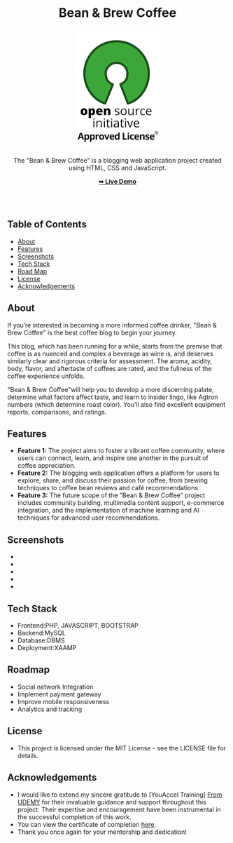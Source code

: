<h1 align="center">Bean & Brew Coffee</h1>

<div align="center">

<h2 align="center">
  <a href="LICENSE">
    <img src="https://github.com/SorcererChiragsingh/Project-Bean-Brew-Coffee-/blob/main/img/MIT%20License.png" alt="MIT License" />
  </a>
</h2>

<p>The "Bean & Brew Coffee" is a blogging web application project created using HTML, CSS and JavaScript.</p>

<a href="" target="_blank"><strong>➥ Live Demo</strong></a>

</div> <br/><br/>

## Table of Contents

- [About](#about)
- [Features](#features)
- [Screenshots](#screenshots)
- [Tech Stack](#tech-stack)
- [Road Map](#roadmap)
- [License](#license)
- [Acknowledgements](#acknowledgements)

## About

If you’re interested in becoming a more informed coffee drinker, "Bean & Brew Coffee" is the best coffee blog to begin your journey.

This blog, which has been running for a while, starts from the premise that coffee is as nuanced and complex a beverage as wine is, and deserves similarly clear and rigorous criteria for assessment. The aroma, acidity, body, flavor, and aftertaste of coffees are rated, and the fullness of the coffee experience unfolds.

"Bean & Brew Coffee"will help you to develop a more discerning palate, determine what factors affect taste, and learn to insider lingo, like Agtron numbers (which determine roast color). You’ll also find excellent equipment reports, comparisons, and ratings.

## Features

- **Feature 1:** The project aims to foster a vibrant coffee community, where users can connect, learn, and inspire one another in the pursuit of coffee appreciation.
- **Feature 2:** The blogging web application offers a platform for users to explore, share, and discuss their passion for coffee, from brewing techniques to coffee bean reviews and café recommendations.
- **Feature 3:** The future scope of the "Bean & Brew Coffee" project includes community building, multimedia content support, e-commerce integration, and the implementation of machine learning and AI techniques for advanced user recommendations.

## Screenshots
- 
- 
- 
- 
- 


## Tech Stack

- Frontend:PHP, JAVASCRIPT, BOOTSTRAP
- Backend:MySQL
- Database:DBMS
- Deployment:XAAMP


## Roadmap

 - Social network Integration
 - Implement payment gateway
 - Improve mobile responsiveness
 - Analytics and tracking

## License

- This project is licensed under the MIT License - see the LICENSE file for details.

## Acknowledgements

- I would like to extend my sincere gratitude to [YouAccel Training] [From UDEMY](https://www.udemy.com/course/web-development-masterclass-complete-certificate-course/?couponCode=SKILLS4SALEA#instructor-1) for their invaluable guidance and support throughout this project. Their expertise and encouragement have been instrumental in the successful completion of this work.
- You can view the certificate of completion [here](https://github.com/SorcererChiragsingh/Project-Bean-Brew-Coffee-/blob/main/img/Completion%20Certificate.PNG).
- Thank you once again for your mentorship and dedication!
